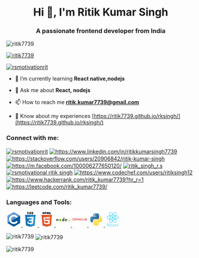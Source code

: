 <h1 align="center">Hi 👋, I'm Ritik Kumar Singh</h1>
<h3 align="center">A passionate frontend developer from India</h3>

<p align="left"> <img src="https://komarev.com/ghpvc/?username=ritik7739&label=Profile%20views&color=0e75b6&style=flat" alt="ritik7739" /> </p>

<p align="left"> <a href="https://github.com/ryo-ma/github-profile-trophy"><img src="https://github-profile-trophy.vercel.app/?username=ritik7739" alt="ritik7739" /></a> </p>

<p align="left"> <a href="https://twitter.com/rsmotivationrit" target="blank"><img src="https://img.shields.io/twitter/follow/rsmotivationrit?logo=twitter&style=for-the-badge" alt="rsmotivationrit" /></a> </p>

- 🌱 I’m currently learning **React native,nodejs**

- 💬 Ask me about **React, nodejs**

- 📫 How to reach me **ritik.kumar7739@gmail.com**

- 📄 Know about my experiences [https://ritik7739.github.io/rksingh/](https://ritik7739.github.io/rksingh/)

<h3 align="left">Connect with me:</h3>
<p align="left">
<a href="https://twitter.com/rsmotivationrit" target="blank"><img align="center" src="https://raw.githubusercontent.com/rahuldkjain/github-profile-readme-generator/master/src/images/icons/Social/twitter.svg" alt="rsmotivationrit" height="30" width="40" /></a>
<a href="https://linkedin.com/in/https://www.linkedin.com/in/ritikkumarsingh7739" target="blank"><img align="center" src="https://raw.githubusercontent.com/rahuldkjain/github-profile-readme-generator/master/src/images/icons/Social/linked-in-alt.svg" alt="https://www.linkedin.com/in/ritikkumarsingh7739" height="30" width="40" /></a>
<a href="https://stackoverflow.com/users/https://stackoverflow.com/users/20906842/ritik-kumar-singh" target="blank"><img align="center" src="https://raw.githubusercontent.com/rahuldkjain/github-profile-readme-generator/master/src/images/icons/Social/stack-overflow.svg" alt="https://stackoverflow.com/users/20906842/ritik-kumar-singh" height="30" width="40" /></a>
<a href="https://fb.com/https://m.facebook.com/100006277650120/" target="blank"><img align="center" src="https://raw.githubusercontent.com/rahuldkjain/github-profile-readme-generator/master/src/images/icons/Social/facebook.svg" alt="https://m.facebook.com/100006277650120/" height="30" width="40" /></a>
<a href="https://instagram.com/ritik_singh_r.s" target="blank"><img align="center" src="https://raw.githubusercontent.com/rahuldkjain/github-profile-readme-generator/master/src/images/icons/Social/instagram.svg" alt="ritik_singh_r.s" height="30" width="40" /></a>
<a href="https://www.youtube.com/c/rsmotivational ritik singh" target="blank"><img align="center" src="https://raw.githubusercontent.com/rahuldkjain/github-profile-readme-generator/master/src/images/icons/Social/youtube.svg" alt="rsmotivational ritik singh" height="30" width="40" /></a>
<a href="https://www.codechef.com/users/https://www.codechef.com/users/ritiksingh12" target="blank"><img align="center" src="https://cdn.jsdelivr.net/npm/simple-icons@3.1.0/icons/codechef.svg" alt="https://www.codechef.com/users/ritiksingh12" height="30" width="40" /></a>
<a href="https://www.hackerrank.com/https://www.hackerrank.com/ritik_kumar7739?hr_r=1" target="blank"><img align="center" src="https://raw.githubusercontent.com/rahuldkjain/github-profile-readme-generator/master/src/images/icons/Social/hackerrank.svg" alt="https://www.hackerrank.com/ritik_kumar7739?hr_r=1" height="30" width="40" /></a>
<a href="https://www.leetcode.com/https://leetcode.com/ritik_kumar7739/" target="blank"><img align="center" src="https://raw.githubusercontent.com/rahuldkjain/github-profile-readme-generator/master/src/images/icons/Social/leet-code.svg" alt="https://leetcode.com/ritik_kumar7739/" height="30" width="40" /></a>
</p>

<h3 align="left">Languages and Tools:</h3>
<p align="left"> <a href="https://www.cprogramming.com/" target="_blank" rel="noreferrer"> <img src="https://raw.githubusercontent.com/devicons/devicon/master/icons/c/c-original.svg" alt="c" width="40" height="40"/> </a> <a href="https://www.w3schools.com/css/" target="_blank" rel="noreferrer"> <img src="https://raw.githubusercontent.com/devicons/devicon/master/icons/css3/css3-original-wordmark.svg" alt="css3" width="40" height="40"/> </a> <a href="https://www.w3.org/html/" target="_blank" rel="noreferrer"> <img src="https://raw.githubusercontent.com/devicons/devicon/master/icons/html5/html5-original-wordmark.svg" alt="html5" width="40" height="40"/> </a> <a href="https://nodejs.org" target="_blank" rel="noreferrer"> <img src="https://raw.githubusercontent.com/devicons/devicon/master/icons/nodejs/nodejs-original-wordmark.svg" alt="nodejs" width="40" height="40"/> </a> <a href="https://www.oracle.com/" target="_blank" rel="noreferrer"> <img src="https://raw.githubusercontent.com/devicons/devicon/master/icons/oracle/oracle-original.svg" alt="oracle" width="40" height="40"/> </a> <a href="https://www.python.org" target="_blank" rel="noreferrer"> <img src="https://raw.githubusercontent.com/devicons/devicon/master/icons/python/python-original.svg" alt="python" width="40" height="40"/> </a> <a href="https://reactjs.org/" target="_blank" rel="noreferrer"> <img src="https://raw.githubusercontent.com/devicons/devicon/master/icons/react/react-original-wordmark.svg" alt="react" width="40" height="40"/> </a> </p>

<p><img align="left" src="https://github-readme-stats.vercel.app/api/top-langs?username=ritik7739&show_icons=true&locale=en&layout=compact" alt="ritik7739" /></p>

<p>&nbsp;<img align="center" src="https://github-readme-stats.vercel.app/api?username=ritik7739&show_icons=true&locale=en" alt="ritik7739" /></p>

<p><img align="center" src="https://github-readme-streak-stats.herokuapp.com/?user=ritik7739&" alt="ritik7739" /></p>

































